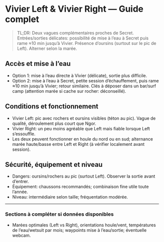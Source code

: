 # Vivier Left & Vivier Right — Guide complet

> TL;DR: Deux vagues complémentaires proches de Secret. Entrées/sorties délicates: possibilité de mise à l’eau à Secret puis rame ≈10 min jusqu’à Vivier. Présence d’oursins (surtout sur le pic de Left). Alterner selon la marée.

## Accès et mise à l’eau

- Option 1: mise à l’eau directe à Vivier (délicate), sortie plus difficile.
- Option 2: mise à l’eau à Secret, petite session d’échauffement, puis rame ≈10 min jusqu’à Vivier; retour similaire. Clés à déposer dans un bar/surf camp (attention marée si cache sur rocher: déconseillé).

## Conditions et fonctionnement

- Vivier Left: pic avec rochers et oursins visibles (téton au pic). Vague de qualité, déroulement plus court que Ngor.
- Vivier Right: un peu moins agréable que Left mais fiable lorsque Left s’essouffle.
- Les deux peuvent fonctionner en houle du nord ou en sud; alternance marée haute/basse entre Left et Right (à vérifier localement avant session).

## Sécurité, équipement et niveau

- Dangers: oursins/rochers au pic (surtout Left). Observer la sortie avant d’entrer.
- Équipement: chaussons recommandés; combinaison fine utile toute l’année.
- Niveau: intermédiaire selon taille; fréquentation modérée.

---

### Sections à compléter si données disponibles

- Marées optimales (Left vs Right), orientations houle/vent, températures de l’eau/wetsuit par mois; waypoints mise à l’eau/sortie; éventuelle webcam.
